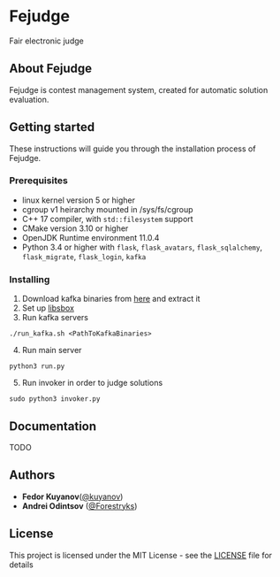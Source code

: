 # Fejudge

Fair electronic judge

## About Fejudge

Fejudge is contest management system, created for automatic solution evaluation.

## Getting started

These instructions will guide you through the installation process of Fejudge.

### Prerequisites

- linux kernel version 5 or higher
- cgroup v1 heirarchy mounted in /sys/fs/cgroup
- C++ 17 compiler, with `std::filesystem` support
- CMake version 3.10 or higher
- OpenJDK Runtime environment 11.0.4
- Python 3.4 or higher with `flask`, `flask_avatars`, `flask_sqlalchemy`, `flask_migrate`, `flask_login`, `kafka`

### Installing

1. Download kafka binaries from [here](https://kafka.apache.org/downloads) and extract it
2. Set up [libsbox](https://github.com/Forestryks/libsbox)
3. Run kafka servers
```
./run_kafka.sh <PathToKafkaBinaries>
```
4. Run main server
```
python3 run.py
```
5. Run invoker in order to judge solutions
```
sudo python3 invoker.py
```

## Documentation

TODO

## Authors

- **Fedor Kuyanov**([@kuyanov](https://github.com/kuyanov))
- **Andrei Odintsov** ([@Forestryks](https://github.com/Forestryks))

## License

This project is licensed under the MIT License - see the [LICENSE](LICENSE) file for details


